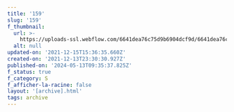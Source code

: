```yaml
---
title: '159'
slug: '159'
f_thumbnail:
  url: >-
    https://uploads-ssl.webflow.com/6641dea76c75d9b6904dcf9d/6641dea76c75d9b6904dd283_159.jpg
  alt: null
updated-on: '2021-12-15T15:36:35.660Z'
created-on: '2021-12-13T23:30:30.927Z'
published-on: '2024-05-13T09:35:37.825Z'
f_status: true
f_category: S
f_afficher-la-racine: false
layout: '[archive].html'
tags: archive
---
```



